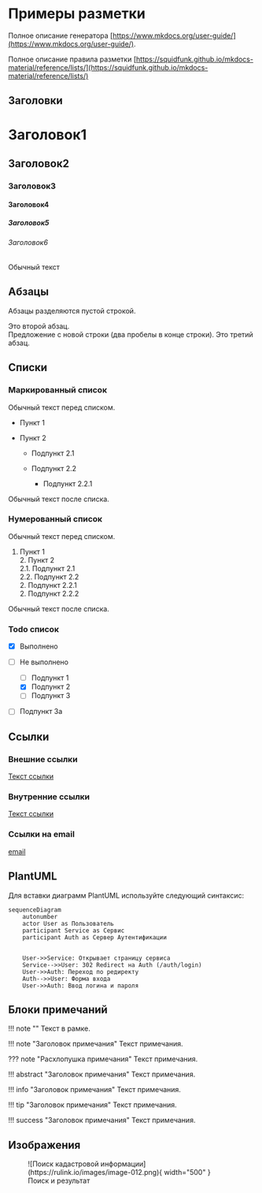 # Примеры разметки 

Полное описание генератора [https://www.mkdocs.org/user-guide/](https://www.mkdocs.org/user-guide/).

Полное описание правила разметки [https://squidfunk.github.io/mkdocs-material/reference/lists/](https://squidfunk.github.io/mkdocs-material/reference/lists/)

## Заголовки
# Заголовок1
## Заголовок2
### Заголовок3
#### Заголовок4
##### Заголовок5
###### Заголовок6
Обычный текст

## Абзацы
Абзацы разделяются пустой строкой.

Это второй абзац.  
Предложение с новой строки (два пробелы в конце строки).
Это третий абзац.

## Списки
### Маркированный список
Обычный текст перед списком.

- Пункт 1
- Пункт 2

    - Подпункт 2.1
    - Подпункт 2.2
  
        - Подпункт 2.2.1
    
Обычный текст после списка.

### Нумерованный список
Обычный текст перед списком.

1. Пункт 1  
   2. Пункт 2  
        2.1. Подпункт 2.1   
        2.2. Подпункт 2.2  
   2. Подпункт 2.2.1  
             2. Подпункт 2.2.2  
      
Обычный текст после списка.

### Todo список
- [x] Выполнено
- [ ] Не выполнено
    * [ ] Подпункт 1
    * [x] Подпункт 2
    * [ ] Подпункт 3
- [ ] Подпункт 3a


## Ссылки
### Внешние ссылки
[Текст ссылки](https://example.com)
### Внутренние ссылки
[Текст ссылки](index.md)
### Ссылки на email
[email](mailto:test@rulink.io)

## PlantUML
Для вставки диаграмм PlantUML используйте следующий синтаксис:
```mermaid
sequenceDiagram
    autonumber
    actor User as Пользователь
    participant Service as Сервис    
    participant Auth as Сервер Аутентификации


    User->>Service: Открывает страницу сервиса
    Service-->>User: 302 Redirect на Auth (/auth/login)
    User->>Auth: Переход по редиректу
    Auth-->>User: Форма входа
    User->>Auth: Ввод логина и пароля
```

## Блоки примечаний
!!! note ""
    Текст в рамке.

!!! note "Заголовок примечания"
    Текст примечания.

??? note "Расхлопушка примечания"
    Текст примечания.

!!! abstract "Заголовок примечания"
    Текст примечания.

!!! info "Заголовок примечания"
    Текст примечания.

!!! tip "Заголовок примечания"
    Текст примечания.

!!! success "Заголовок примечания"
    Текст примечания.

## Изображения
<figure markdown="span">
  ![Поиск кадастровой информации](https://rulink.io/images/image-012.png){ width="500" }
  <figcaption>Поиск и результат</figcaption>
</figure>